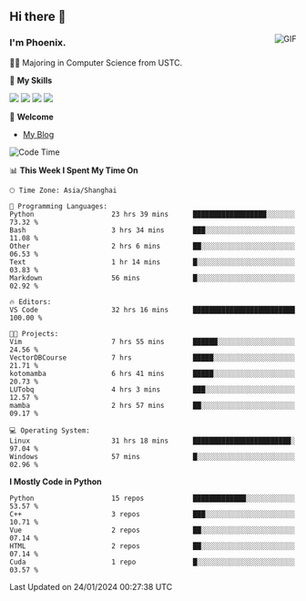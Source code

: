 ## Hi there 👋
<img align="right" alt="GIF" src="https://raw.githubusercontent.com/JoeyBling/JoeyBling/master/pic/pusheencode.gif" />

### I'm Phoenix.

👨‍🎓 Majoring in Computer Science from USTC.

🌟 **My Skills**

![](https://img.shields.io/badge/-Python-3e74a2?style=flat-square&logo=Python&logoColor=fff)
![](https://img.shields.io/badge/-C++-9f62a5?style=flat&logo=cplusplus&logoColor=white)
![](https://img.shields.io/badge/-Linux-185886?style=flat-square&logo=Linux&logoColor=fff)
![](https://img.shields.io/badge/-Rust-ff4136?style=flat-square&logo=Rust&logoColor=fff)

💬 **Welcome**

- [My Blog](https://ysy-phoenix.github.io/)

<!--START_SECTION:waka-->
![Code Time](http://img.shields.io/badge/Code%20Time-514%20hrs%2017%20mins-blue)

📊 **This Week I Spent My Time On** 

```text
🕑︎ Time Zone: Asia/Shanghai

💬 Programming Languages: 
Python                   23 hrs 39 mins      ██████████████████░░░░░░░   73.32 % 
Bash                     3 hrs 34 mins       ███░░░░░░░░░░░░░░░░░░░░░░   11.08 % 
Other                    2 hrs 6 mins        ██░░░░░░░░░░░░░░░░░░░░░░░   06.53 % 
Text                     1 hr 14 mins        █░░░░░░░░░░░░░░░░░░░░░░░░   03.83 % 
Markdown                 56 mins             █░░░░░░░░░░░░░░░░░░░░░░░░   02.92 % 

🔥 Editors: 
VS Code                  32 hrs 16 mins      █████████████████████████   100.00 % 

🐱‍💻 Projects: 
Vim                      7 hrs 55 mins       ██████░░░░░░░░░░░░░░░░░░░   24.56 % 
VectorDBCourse           7 hrs               █████░░░░░░░░░░░░░░░░░░░░   21.71 % 
kotomamba                6 hrs 41 mins       █████░░░░░░░░░░░░░░░░░░░░   20.73 % 
LUTobq                   4 hrs 3 mins        ███░░░░░░░░░░░░░░░░░░░░░░   12.57 % 
mamba                    2 hrs 57 mins       ██░░░░░░░░░░░░░░░░░░░░░░░   09.17 % 

💻 Operating System: 
Linux                    31 hrs 18 mins      ████████████████████████░   97.04 % 
Windows                  57 mins             █░░░░░░░░░░░░░░░░░░░░░░░░   02.96 % 
```

**I Mostly Code in Python** 

```text
Python                   15 repos            █████████████░░░░░░░░░░░░   53.57 % 
C++                      3 repos             ███░░░░░░░░░░░░░░░░░░░░░░   10.71 % 
Vue                      2 repos             ██░░░░░░░░░░░░░░░░░░░░░░░   07.14 % 
HTML                     2 repos             ██░░░░░░░░░░░░░░░░░░░░░░░   07.14 % 
Cuda                     1 repo              █░░░░░░░░░░░░░░░░░░░░░░░░   03.57 % 
```




 Last Updated on 24/01/2024 00:27:38 UTC
<!--END_SECTION:waka-->

<!--
**ysy-phoenix/ysy-phoenix** is a ✨ _special_ ✨ repository because its `README.md` (this file) appears on your GitHub profile.

Here are some ideas to get you started:

- 🔭 I’m currently working on ...
- 🌱 I’m currently learning ...
- 👯 I’m looking to collaborate on ...
- 🤔 I’m looking for help with ...
- 💬 Ask me about ...
- 📫 How to reach me: ...
- 😄 Pronouns: ...
- ⚡ Fun fact: ...
-->
